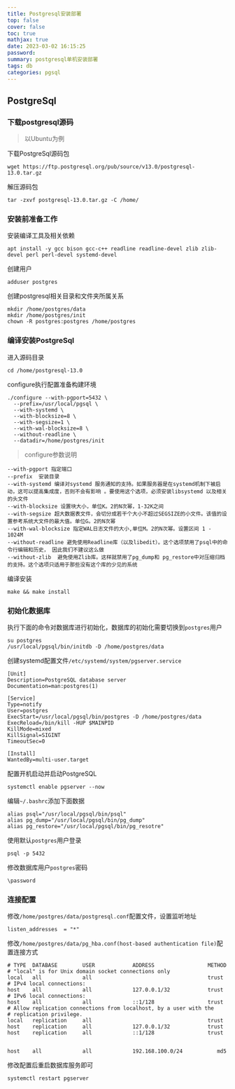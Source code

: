 ```yaml
---
title: Postgresql安装部署
top: false
cover: false
toc: true
mathjax: true
date: 2023-03-02 16:15:25
password:
summary: postgresql单机安装部署
tags: db
categories: pgsql
---
```


## PostgreSql

### 下载postgresql源码

> 以Ubuntu为例

下载PostgreSql源码包
```shell
wget https://ftp.postgresql.org/pub/source/v13.0/postgresql-13.0.tar.gz
```

解压源码包
```shell
tar -zxvf postgresql-13.0.tar.gz -C /home/
```

### 安装前准备工作

安装编译工具及相关依赖
```shell
apt install -y gcc bison gcc-c++ readline readline-devel zlib zlib-devel perl perl-devel systemd-devel
```

创建用户
```shell
adduser postgres
```

创建postgresql相关目录和文件夹所属关系
```shell
mkdir /home/postgres/data
mkdir /home/postgres/init
chown -R postgres:postgres /home/postgres
```

### 编译安装PostgreSql

进入源码目录
```shell
cd /home/postgresql-13.0
```

configure执行配置准备构建环境
```
./configure --with-pgport=5432 \
  --prefix=/usr/local/pgsql \
  --with-systemd \
  --with-blocksize=8 \
  --with-segsize=1 \
  --with-wal-blocksize=8 \
  --without-readline \
  --datadir=/home/postgres/init
```

> configure参数说明

```shell
--with-pgport 指定端口
--prefix  安装目录
--with-systemd 编译对systemd 服务通知的支持。如果服务器是在systemd机制下被启动，这可以提高集成度，否则不会有影响 。要使用这个选项，必须安装libsystemd 以及相关的头文件
--with-blocksize 设置块大小，单位K。2的N次幂，1-32K之间
--with-segsize 超大数据表文件，会切分成若干个大小不超过SEGSIZE的小文件。该值的设置参考系统大文件的最大值。单位G。2的N次幂
--with-wal-blocksize 指定WAL日志文件的大小,单位M。2的N次幂。设置区间 1 - 1024M
--without-readline 避免使用Readline库（以及libedit）。这个选项禁用了psql中的命令行编辑和历史， 因此我们不建议这么做
--without-zlib	避免使用Zlib库。这样就禁用了pg_dump和 pg_restore中对压缩归档的支持。这个选项只适用于那些没有这个库的少见的系统
```

编译安装
```shell
make && make install
```

### 初始化数据库

执行下面的命令对数据库进行初始化，数据库的初始化需要切换到`postgres`用户
```shell
su postgres
/usr/local/pgsql/bin/initdb -D /home/postgres/data
```

创建systemd配置文件`/etc/systemd/system/pgserver.service`
```shell
[Unit]
Description=PostgreSQL database server
Documentation=man:postgres(1)

[Service]
Type=notify
User=postgres
ExecStart=/usr/local/pgsql/bin/postgres -D /home/postgres/data
ExecReload=/bin/kill -HUP $MAINPID
KillMode=mixed
KillSignal=SIGINT
TimeoutSec=0

[Install]
WantedBy=multi-user.target
```

配置开机启动并启动PostgreSQL
```
systemctl enable pgserver --now
```

编辑`~/.bashrc`添加下面数据
```shell
alias psql="/usr/local/pgsql/bin/psql"
alias pg_dump="/usr/local/pgsql/bin/pg_dump"
alias pg_restore="/usr/local/pgsql/bin/pg_resotre"
```

使用默认`postgres`用户登录
```shell
psql -p 5432
```

修改数据库用户`postgres`密码
```shell
\password
```

### 连接配置

修改`/home/postgres/data/postgresql.conf`配置文件，设置监听地址
```shell
listen_addresses  = "*"
```

修改`/home/postgres/data/pg_hba.conf(host-based authentication file)`配置连接方式
```shell
# TYPE  DATABASE        USER            ADDRESS                 METHOD
# "local" is for Unix domain socket connections only
local   all             all                                     trust
# IPv4 local connections:
host    all             all             127.0.0.1/32            trust
# IPv6 local connections:
host    all             all             ::1/128                 trust
# Allow replication connections from localhost, by a user with the
# replication privilege.
local   replication     all                                     trust
host    replication     all             127.0.0.1/32            trust
host    replication     all             ::1/128                 trust


host    all             all             192.168.100.0/24           md5
```

修改配置后重启数据库服务即可
```shell
systemctl restart pgserver
```
